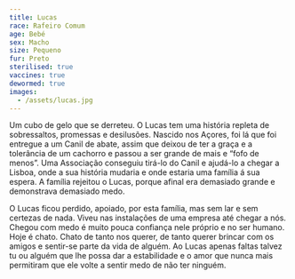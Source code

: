 ```yaml
---
title: Lucas
race: Rafeiro Comum
age: Bebé
sex: Macho
size: Pequeno
fur: Preto
sterilised: true
vaccines: true
dewormed: true
images:
  - /assets/lucas.jpg
---
```

Um cubo de gelo que se derreteu. O Lucas tem uma história repleta de sobressaltos, promessas e desilusões. Nascido nos Açores, foi lá que foi entregue a um Canil de abate, assim que deixou de ter a graça e a tolerância de um cachorro e passou a ser grande de mais e “fofo de menos”. Uma Associação conseguiu tirá-lo do Canil e ajudá-lo a chegar a Lisboa, onde a sua história mudaria e onde estaria uma família á sua espera. A família rejeitou o Lucas, porque afinal era demasiado grande e demonstrava demasiado medo.

O Lucas ficou perdido, apoiado, por esta família, mas sem lar e sem certezas de nada. Viveu nas instalações de uma empresa até chegar a nós. Chegou com medo é muito pouca confiança nele próprio e no ser humano. Hoje é chato. Chato de tanto nos querer, de tanto querer brincar com os amigos e sentir-se parte da vida de alguém. Ao Lucas apenas faltas talvez tu ou alguém que lhe possa dar a estabilidade e o amor que nunca mais permitiram que ele volte a sentir medo de não ter ninguém.